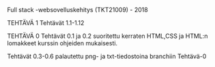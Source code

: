 Full stack -websovelluskehitys (TKT21009) - 2018


TEHTÄVÄ 1
Tehtävät 1.1-1.12

TEHTÄVÄ 0
Tehtävät 0.1 ja 0.2 suoritettu kerraten HTML,CSS ja HTML:n lomakkeet kurssin ohjeiden mukaisesti.

Tehtävät 0.3-0.6 palautettu png- ja txt-tiedostoina branchiin Tehtävä-0



